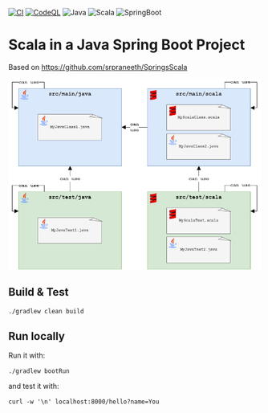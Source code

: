[![CI](https://github.com/rogervinas/scala-java-spring-boot/actions/workflows/gradle.yml/badge.svg?branch=master)](https://github.com/rogervinas/scala-java-spring-boot/actions/workflows/gradle.yml)
[![CodeQL](https://github.com/rogervinas/scala-java-spring-boot/actions/workflows/codeql-analysis.yml/badge.svg?branch=master)](https://github.com/rogervinas/scala-java-spring-boot/actions/workflows/codeql-analysis.yml)
![Java](https://img.shields.io/badge/Java-17-blue?labelColor=black)
![Scala](https://img.shields.io/badge/Scala-3.1.0-blue?labelColor=black)
![SpringBoot](https://img.shields.io/badge/SpringBoot-3.1.5-blue?labelColor=black)

# Scala in a Java Spring Boot Project

Based on https://github.com/srpraneeth/SpringsScala

![Diagram](doc/diagram.png)

## Build & Test

```
./gradlew clean build
```

## Run locally

Run it with:

```
./gradlew bootRun
```

and test it with:

```
curl -w '\n' localhost:8000/hello?name=You
```
